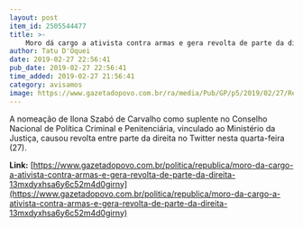 ```yaml
---
layout: post
item_id: 2505544477
title: >-
    Moro dá cargo a ativista contra armas e gera revolta de parte da direita
author: Tatu D'Oquei
date: 2019-02-27 22:56:41
pub_date: 2019-02-27 22:56:41
time_added: 2019-02-27 21:56:41
category: avisamos
image: https://www.gazetadopovo.com.br/ra/media/Pub/GP/p5/2019/02/27/Republica/Imagens/Cortadas/Ilona-ID000002-1200x800@GP-Web.png
---
```


A nomeação de Ilona Szabó de Carvalho como suplente no Conselho Nacional de Política Criminal e Penitenciária, vinculado ao Ministério da Justiça, causou revolta entre parte da direita no Twitter nesta quarta-feira (27).

**Link:** [https://www.gazetadopovo.com.br/politica/republica/moro-da-cargo-a-ativista-contra-armas-e-gera-revolta-de-parte-da-direita-13mxdyxhsa6y6c52m4d0girny](https://www.gazetadopovo.com.br/politica/republica/moro-da-cargo-a-ativista-contra-armas-e-gera-revolta-de-parte-da-direita-13mxdyxhsa6y6c52m4d0girny)

